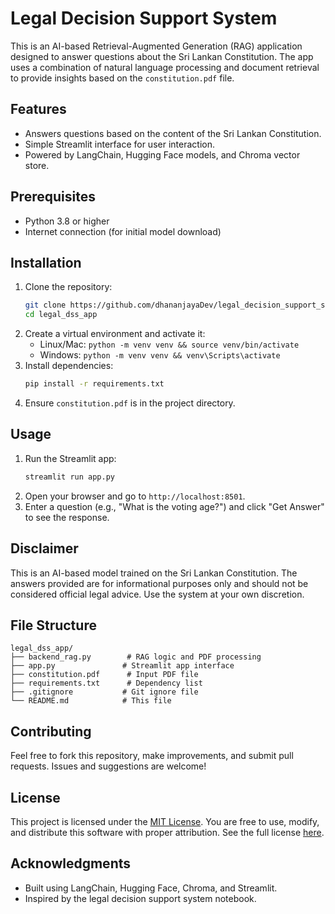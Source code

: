 # Legal Decision Support System

This is an AI-based Retrieval-Augmented Generation (RAG) application designed to answer questions about the Sri Lankan Constitution. The app uses a combination of natural language processing and document retrieval to provide insights based on the `constitution.pdf` file.

## Features
- Answers questions based on the content of the Sri Lankan Constitution.
- Simple Streamlit interface for user interaction.
- Powered by LangChain, Hugging Face models, and Chroma vector store.

## Prerequisites
- Python 3.8 or higher
- Internet connection (for initial model download)

## Installation
1. Clone the repository:
   ```bash
   git clone https://github.com/dhananjayaDev/legal_decision_support_system.git
   cd legal_dss_app
   ```
2. Create a virtual environment and activate it:
   - Linux/Mac: `python -m venv venv && source venv/bin/activate`
   - Windows: `python -m venv venv && venv\Scripts\activate`
3. Install dependencies:
   ```bash
   pip install -r requirements.txt
   ```
4. Ensure `constitution.pdf` is in the project directory.

## Usage
1. Run the Streamlit app:
   ```bash
   streamlit run app.py
   ```
2. Open your browser and go to `http://localhost:8501`.
3. Enter a question (e.g., "What is the voting age?") and click "Get Answer" to see the response.

## Disclaimer
This is an AI-based model trained on the Sri Lankan Constitution. The answers provided are for informational purposes only and should not be considered official legal advice. Use the system at your own discretion.

## File Structure
```
legal_dss_app/
├── backend_rag.py        # RAG logic and PDF processing
├── app.py               # Streamlit app interface
├── constitution.pdf      # Input PDF file
├── requirements.txt      # Dependency list
├── .gitignore           # Git ignore file
└── README.md            # This file
```

## Contributing
Feel free to fork this repository, make improvements, and submit pull requests. Issues and suggestions are welcome!

## License
This project is licensed under the [MIT License](https://github.com/dhananjayaDev/legal_decision_support_system/blob/master/LICENSE).
You are free to use, modify, and distribute this software with proper attribution. See the full license [here](https://github.com/dhananjayaDev/legal_decision_support_system/blob/master/LICENSE).


## Acknowledgments
- Built using LangChain, Hugging Face, Chroma, and Streamlit.
- Inspired by the legal decision support system notebook.


